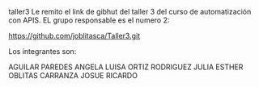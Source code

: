 taller3
Le remito el link de gibhut del taller 3 del curso de automatización con APIS. EL grupo responsable es el numero 2:

https://github.com/joblitasca/Taller3.git

Los integrantes son:

AGUILAR PAREDES ANGELA LUISA
ORTIZ RODRIGUEZ JULIA ESTHER
OBLITAS CARRANZA  JOSUE RICARDO
